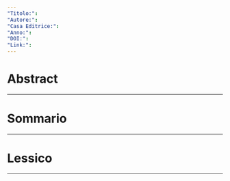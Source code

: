 ```yaml
---
"Titolo:": 
"Autore:": 
"Casa Editrice:": 
"Anno:": 
"DOI:": 
"Link:":
---
```

# Abstract


----------------------------------------------------------------

# Sommario


----------------------------------------------------------------

# Lessico


----------------------------------------------------------------